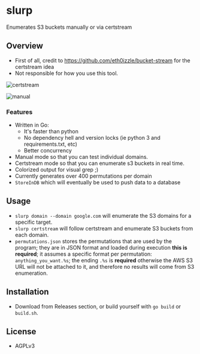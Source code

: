 # slurp
Enumerates S3 buckets manually or via certstream

## Overview
- First of all, credit to https://github.com/eth0izzle/bucket-stream for the certstream idea
- Not responsible for how you use this tool.

![certstream](https://i.imgur.com/6JUDNI5.png)

![manual](https://i.imgur.com/d28yX1Y.png)

### Features
- Written in Go:
    - It's faster than python
    - No dependency hell and version locks (ie python 3 and requirements.txt, etc)
    - Better concurrency
- Manual mode so that you can test individual domains.
- Certstream mode so that you can enumerate s3 buckets in real time.
- Colorized output for visual grep ;)
- Currently generates over 400 permutations per domain
- `StoreInDB` which will eventually be used to push data to a database

## Usage
- `slurp domain --domain google.com` will enumerate the S3 domains for a specific target.
- `slurp certstream` will follow certstream and enumerate S3 buckets from each domain.
- `permutations.json` stores the permutations that are used by the program; they are in JSON format and loaded during execution **this is required**; it assumes a specific format per permutation: `anything_you_want.%s`; the ending `.%s` is **required** otherwise the AWS S3 URL will not be attached to it, and therefore no results will come from S3 enumeration.

## Installation
- Download from Releases section, or build yourself with `go build` or `build.sh`.

## License
- AGPLv3
